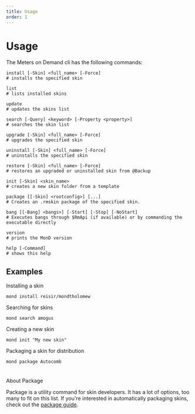 ```yaml
---
title: Usage
order: 1
---
```


# Usage

The Meters on Demand cli has the following commands:

```shell
install [-Skin] <full_name> [-Force]
# installs the specified skin

list
# lists installed skins

update
# updates the skins list

search [-Query] <keyword> [-Property <property>]
# searches the skin list

upgrade [-Skin] <full_name> [-Force]
# upgrades the specified skin

uninstall [-Skin] <full_name> [-Force]
# uninstalls the specified skin

restore [-Skin] <full_name> [-Force]
# restores an upgraded or uninstalled skin from @Backup

init [-Skin] <skin_name>
# creates a new skin folder from a template

package [[-Skin] <rootconfig>] [...]
# Creates an .rmskin package of the specified skin.

bang [[-Bang] <bangs>] [-Start] [-Stop] [-NoStart]
# Executes bangs through $RmApi (if available) or by commanding the executable directly

version
# prints the MonD version

help [-Command]
# shows this help
```

## Examples

Installing a skin

```shell
mond install reisir/mondtholomew
```

Searching for skins

```shell
mond search amogus
```

Creating a new skin

```shell
mond init "My new skin"
```

Packaging a skin for distribution

```shell
mond package Autocomb
```

<div class="tip custom-block" style="padding-top: 8px">
<p class="custom-block-title">About Package</p>
Package is a utility command for skin developers. It has a lot of options, too many to fit on this list. If you're interested in automatically packaging skins, check out the <a href="/commands/package">package guide</a>.
</div>
